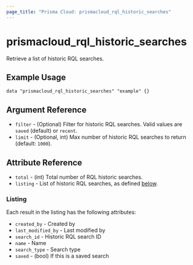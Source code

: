 ```yaml
---
page_title: "Prisma Cloud: prismacloud_rql_historic_searches"
---
```


# prismacloud_rql_historic_searches

Retrieve a list of historic RQL searches.

## Example Usage

```hcl
data "prismacloud_rql_historic_searches" "example" {}
```

## Argument Reference

* `filter` - (Optional) Filter for historic RQL searches.  Valid values are `saved` (default) or `recent`.
* `limit` - (Optional, int) Max number of historic RQL searches to return (default: `1000`).

## Attribute Reference

* `total` - (int) Total number of RQL historic searches.
* `listing` - List of historic RQL searches, as defined [below](#listing).

### Listing

Each result in the listing has the following attributes:

* `created_by` - Created by
* `last_modified_by` - Last modified by
* `search_id` - Historic RQL search ID
* `name` - Name
* `search_type` - Search type
* `saved` - (bool) If this is a saved search
